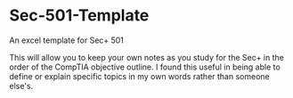 # Sec-501-Template
An excel template for Sec+ 501

This will allow you to keep your own notes as you study for the Sec+ in the order of the CompTIA objective outline.
I found this useful in being able to define or explain specific topics in my own words rather than someone else's.


